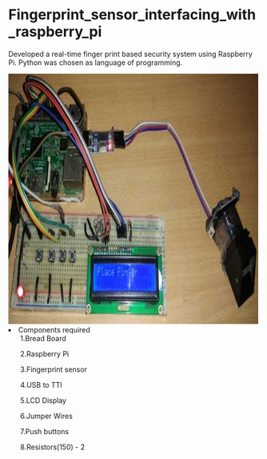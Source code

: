 # Fingerprint_sensor_interfacing_with_raspberry_pi
Developed a real-time finger print based security system using Raspberry Pi. Python was chosen as language of programming.

<img src="fp.PNG" alt="alt text" width="500" height="500">
<li>Components required
  <ul>1.Bread Board</ul>
 <ul>2.Raspberry Pi</ul>
 <ul>3.Fingerprint sensor</ul>
 <ul>4.USB to TTl</ul>
 <ul>5.LCD Display</ul>
 <ul>6.Jumper Wires</ul>
 <ul>7.Push buttons</ul>
 <ul>8.Resistors(150) - 2</ul></li>
